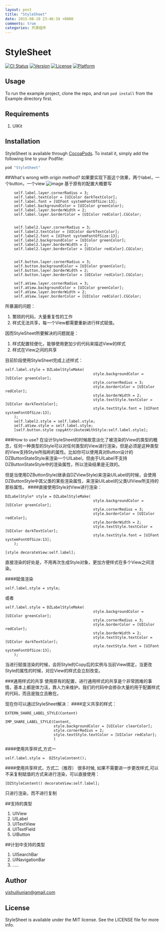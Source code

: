 ```yaml
---
layout: post
title: "StyleSheet"
date: 2015-08-10 23:46:19 +0800
comments: true
categories: 开源组件
---
```

<!--more-->
# StyleSheet

[![CI Status](http://img.shields.io/travis/dongzhao/StyleSheet.svg?style=flat)](https://travis-ci.org/dongzhao/StyleSheet)
[![Version](https://img.shields.io/cocoapods/v/StyleSheet.svg?style=flat)](http://cocoapods.org/pods/StyleSheet)
[![License](https://img.shields.io/cocoapods/l/StyleSheet.svg?style=flat)](http://cocoapods.org/pods/StyleSheet)
[![Platform](https://img.shields.io/cocoapods/p/StyleSheet.svg?style=flat)](http://cocoapods.org/pods/StyleSheet)

## Usage

To run the example project, clone the repo, and run `pod install` from the Example directory first.

## Requirements

1. UIKit

## Installation

StyleSheet is available through [CocoaPods](http://cocoapods.org). To install
it, simply add the following line to your Podfile:

```ruby
pod "StyleSheet"
```


##What's wrong with origin method?
如果要实现下面这个效果，两个label，一个button，一个view
![image](http://ww1.sinaimg.cn/large/7df22103jw1euv1c5pbvdj20k00zkq3f.jpg)
基于原有的配置大概要写

```
    self.label.layer.cornerRadius = 3;
    self.label.textColor = [UIColor darkTextColor];
    self.label.font = [UIFont systemFontOfSize:13];
    self.label.backgroundColor = [UIColor greenColor];
    self.label.layer.borderWidth = 2;
    self.label.layer.borderColor = [UIColor redColor].CGColor;


    self.label2.layer.cornerRadius = 3;
    self.label2.textColor = [UIColor darkTextColor];
    self.label2.font = [UIFont systemFontOfSize:13];
    self.label2.backgroundColor = [UIColor greenColor];
    self.label2.layer.borderWidth = 2;
    self.label2.layer.borderColor = [UIColor redColor].CGColor;


    self.button.layer.cornerRadius = 3;
    self.button.backgroundColor = [UIColor greenColor];
    self.button.layer.borderWidth = 2;
    self.button.layer.borderColor = [UIColor redColor].CGColor;

    self.aView.layer.cornerRadius = 3;
    self.aView.backgroundColor = [UIColor greenColor];
    self.aView.layer.borderWidth = 2;
    self.aView.layer.borderColor = [UIColor redColor].CGColor;
```

所暴漏的问题：

1. 繁琐的代码，大量重复性的工作
2. 样式无法共享，每一个View都需要重新进行样式赋值。

因而StyleSheet所要解决的问题就是：

1. 样式配置轻便化，能够使用更加少的代码来描述View的样式
2. 样式在View之间的共享


目前阶段使用StyleSheet完成上述样式：

```
self.label.style = DZLabelStyleMake(
                                        style.backgroundColor = [UIColor greenColor];
                                        style.cornerRedius = 3;
                                        style.borderColor = [UIColor redColor];
                                        style.borderWidth = 2;
                                        style.textStyle.textColor = [UIColor darkTextColor];
                                        style.textStyle.font = [UIFont systemFontOfSize:13];
    );
    self.label2.style = self.label.style;
    self.aView.style = self.label.style;
    [self.button.style copyAttributesWithStyle:self.label.style];
```



###How to use?
在设计StyleSheet的时候故意淡化了被渲染的View的类型的概念，任何一种类型的Style可以对任何类型的View进行渲染，但是必须是这种类型的View支持Style所指称的属性。比如你可以使用真对Button设计的DZButtonStateStyle来渲染一个UILabel，但由于UILabel不支持DZButtonStateStyle中的渲染属性，所以渲染结果是无效的。  

但是当使用DZButtonStyle(继承自DZViewStyle)来渲染UILabel的时候，会使用DZButtonStyle中其父类的某些渲染属性，来渲染UILabel的父类UIView所支持的那些属性。
####直接使用Style对View进行渲染：

```
DZLabelStyle* style = DZLabelStyleMake(
                                        style.backgroundColor = [UIColor greenColor];
                                        style.cornerRedius = 3;
                                        style.borderColor = [UIColor redColor];
                                        style.borderWidth = 2;
                                        style.textStyle.textColor = [UIColor darkTextColor];
                                        style.textStyle.font = [UIFont systemFontOfSize:13];
    );

[style decorateView:self.label];
```
直接渲染的好处是，不用再次生成Style对象，更加方便样式在多个View之间渲染。


####赋值渲染

```
self.label.style = style;
```

或者

```
self.label.style = DZLabelStyleMake(
                                        style.backgroundColor = [UIColor greenColor];
                                        style.cornerRedius = 3;
                                        style.borderColor = [UIColor redColor];
                                        style.borderWidth = 2;
                                        style.textStyle.textColor = [UIColor darkTextColor];
                                        style.textStyle.font = [UIFont systemFontOfSize:13];
    );
```

当进行赋值渲染的时候，会将Style的Copy后的实例与当前View绑定，当更改Style的属性的时候，对应View的样式会立刻改变。

###通用样式的共享
使用原有的配置，进行通用样式的共享是个非常困难的事情，基本上都是体力活，靠人力来维护。我们的代码中会掺杂大量的用于配置样式的代码，而且是独立且散在。

现在你可以通过StyleSheet解决：
####定义共享的样式：

```
EXTERN_SHARE_LABEL_STYLE(Content)

IMP_SHARE_LABEL_STYLE(Content,
                      style.backgroundColor = [UIColor clearColor];
                      style.cornerRedius = 2;
                      style.textStyle.textColor = [UIColor redColor];
                      )
```


####使用共享样式,方式一

```
self.label.style =  DZStyleContent();
```
####使用共享样式，方式二（推荐）
很多时候, 如果不需要进一步更改样式,可以不采复制赋值的方式来进行渲染，可以直接使用：

```
[DZStyleContent() decorateView:self.label];

```
只进行渲染，而不进行复制

##支持的类型

1. UIView
2. UILabel
3. UITextView
4. UITextField
5. UIButton

##计划中支持的类型

1. UISearchBar
2. UINavigationBar
3. .....

## Author

yishuiliunian@gmail.com

## License

StyleSheet is available under the MIT license. See the LICENSE file for more info.
